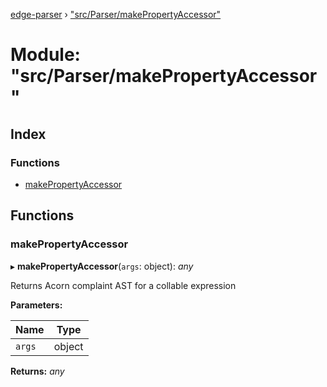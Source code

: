 [edge-parser](../README.md) › ["src/Parser/makePropertyAccessor"](_src_parser_makepropertyaccessor_.md)

# Module: "src/Parser/makePropertyAccessor"

## Index

### Functions

* [makePropertyAccessor](_src_parser_makepropertyaccessor_.md#makepropertyaccessor)

## Functions

###  makePropertyAccessor

▸ **makePropertyAccessor**(`args`: object): *any*

Returns Acorn complaint AST for a collable expression

**Parameters:**

Name | Type |
------ | ------ |
`args` | object |

**Returns:** *any*
